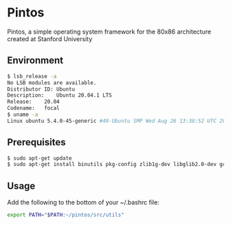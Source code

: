 # Pintos

Pintos, a simple operating system framework for the 80x86 architecture created at Stanford University

## Environment

```sh
$ lsb_release -a
No LSB modules are available.
Distributor ID:	Ubuntu
Description:	Ubuntu 20.04.1 LTS
Release:	20.04
Codename:	focal
$ uname -a
Linux ubuntu 5.4.0-45-generic #49-Ubuntu SMP Wed Aug 26 13:38:52 UTC 2020 x86_64 x86_64 x86_64 GNU/Linux
```

## Prerequisites

```sh
$ sudo apt-get update
$ sudo apt-get install binutils pkg-config zlib1g-dev libglib2.0-dev gcc libc6-dev autoconf libtool libsdl1.2-dev g++ libx11-dev libxrandr-dev libxi-dev perl libc6-dbg gdb make git qemu qemu-system-x86 ctags
```

## Usage

Add the following to the bottom of your ~/.bashrc file:
```sh
export PATH="$PATH:~/pintos/src/utils"
```
